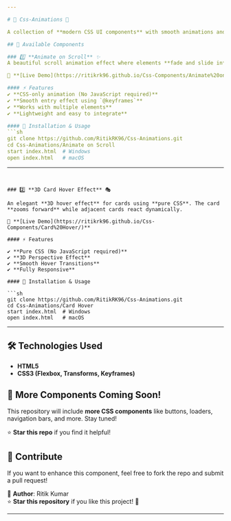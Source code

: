 ```yaml
---

# 🎨 Css-Animations 🚀  

A collection of **modern CSS UI components** with smooth animations and effects, designed to enhance user experience.  

## 📌 Available Components  

### 1️⃣ **Animate on Scroll** ✨  
A beautiful scroll animation effect where elements **fade and slide in** as they come into view.  

🔗 **[Live Demo](https://ritikrk96.github.io/Css-Components/Animate%20on%20Scroll/)** 

#### ⚡ Features  
✔ **CSS-only animation (No JavaScript required)**  
✔ **Smooth entry effect using `@keyframes`**  
✔ **Works with multiple elements**  
✔ **Lightweight and easy to integrate**  

#### 📂 Installation & Usage  
```sh
git clone https://github.com/RitikRK96/Css-Animations.git
cd Css-Animations/Animate on Scroll
start index.html  # Windows
open index.html   # macOS
```

---
```


### 2️⃣ **3D Card Hover Effect** 🎭

An elegant **3D hover effect** for cards using **pure CSS**. The card **zooms forward** while adjacent cards react dynamically.

🔗 **[Live Demo](https://ritikrk96.github.io/Css-Components/Card%20Hover/)**

#### ⚡ Features

✔ **Pure CSS (No JavaScript required)**  
✔ **3D Perspective Effect**  
✔ **Smooth Hover Transitions**  
✔ **Fully Responsive**

#### 📂 Installation & Usage

```sh
git clone https://github.com/RitikRK96/Css-Animations.git
cd Css-Animations/Card Hover
start index.html  # Windows
open index.html   # macOS
```

---

## 🛠️ Technologies Used

- **HTML5**
- **CSS3 (Flexbox, Transforms, Keyframes)**

## 🚀 More Components Coming Soon!

This repository will include **more CSS components** like buttons, loaders, navigation bars, and more. Stay tuned!

⭐ **Star this repo** if you find it helpful!

## 🤝 Contribute  
If you want to enhance this component, feel free to fork the repo and submit a pull request!  

📌 **Author**: Ritik Kumar  
⭐ **Star this repository** if you like this project! 🚀

---
